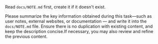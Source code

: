 Read `docs/NOTE.md` first, create it if it doesn't exist.

Please summarize the key information obtained during this task—such as user notes, external websites, or documentation — and write it into the `docs/NOTE.md` file. Ensure there is no duplication with existing content, and keep the description concise.If necessary, you may also review and refine the previous content.

